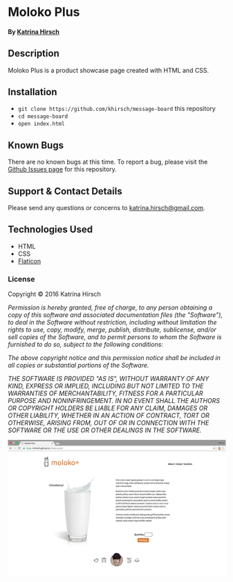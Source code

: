 # Moloko Plus

#### By [Katrina Hirsch](https://github.com/khirsch)

## Description

Moloko Plus is a product showcase page created with HTML and CSS.

## Installation

* `git clone https://github.com/khirsch/message-board` this repository
* `cd message-board`
* `open index.html`

## Known Bugs

There are no known bugs at this time. To report a bug, please visit the [Github Issues page](https://github.com/khirsch/moloko-plus/issues) for this repository.

## Support & Contact Details

Please send any questions or concerns to katrina.hirsch@gmail.com.

## Technologies Used

* HTML
* CSS
* [Flaticon](http://flaticon.com)

### License

Copyright &copy; 2016 Katrina Hirsch

_Permission is hereby granted, free of charge, to any person obtaining a copy of this software and associated documentation files (the "Software"), to deal in the Software without restriction, including without limitation the rights to use, copy, modify, merge, publish, distribute, sublicense, and/or sell copies of the Software, and to permit persons to whom the Software is furnished to do so, subject to the following conditions:_

_The above copyright notice and this permission notice shall be included in all copies or substantial portions of the Software._

_THE SOFTWARE IS PROVIDED "AS IS", WITHOUT WARRANTY OF ANY KIND, EXPRESS OR IMPLIED, INCLUDING BUT NOT LIMITED TO THE WARRANTIES OF MERCHANTABILITY, FITNESS FOR A PARTICULAR PURPOSE AND NONINFRINGEMENT. IN NO EVENT SHALL THE AUTHORS OR COPYRIGHT HOLDERS BE LIABLE FOR ANY CLAIM, DAMAGES OR OTHER LIABILITY, WHETHER IN AN ACTION OF CONTRACT, TORT OR OTHERWISE, ARISING FROM, OUT OF OR IN CONNECTION WITH THE SOFTWARE OR THE USE OR OTHER DEALINGS IN THE SOFTWARE._

<p align="center">
  <img src="https://raw.githubusercontent.com/khirsch/moloko-plus/master/screen-shot.png">
</p>
